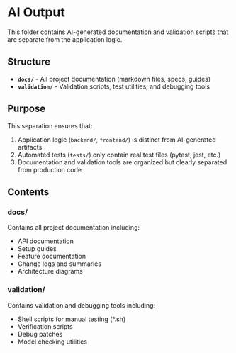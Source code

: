 # AI Output

This folder contains AI-generated documentation and validation scripts that are separate from the application logic.

## Structure

- **`docs/`** - All project documentation (markdown files, specs, guides)
- **`validation/`** - Validation scripts, test utilities, and debugging tools

## Purpose

This separation ensures that:
1. Application logic (`backend/`, `frontend/`) is distinct from AI-generated artifacts
2. Automated tests (`tests/`) only contain real test files (pytest, jest, etc.)
3. Documentation and validation tools are organized but clearly separated from production code

## Contents

### docs/
Contains all project documentation including:
- API documentation
- Setup guides
- Feature documentation
- Change logs and summaries
- Architecture diagrams

### validation/
Contains validation and debugging tools including:
- Shell scripts for manual testing (*.sh)
- Verification scripts
- Debug patches
- Model checking utilities
